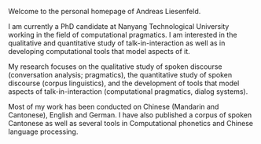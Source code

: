 Welcome to the personal homepage of Andreas Liesenfeld.

I am currently a PhD candidate at Nanyang Technological University working in the field of computational pragmatics. I am interested in the qualitative and quantitative study of talk-in-interaction as well as in developing computational tools that model aspects of it.

My research focuses on the qualitative study of spoken discourse (conversation analysis; pragmatics), the quantitative study of spoken discourse (corpus linguistics), and the development of tools that model aspects of talk-in-interaction (computational pragmatics, dialog systems).

Most of my work has been conducted on Chinese (Mandarin and Cantonese), English and German. I have also published a corpus of spoken Cantonese as well as several tools in Computational phonetics and Chinese language processing.
